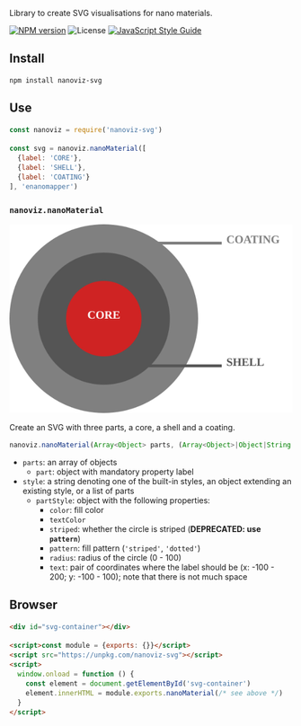 Library to create SVG visualisations for nano materials.

[![NPM version](https://img.shields.io/npm/v/nanoviz-svg.svg)](https://npmjs.org/package/nanoviz-svg)
![License](https://img.shields.io/npm/l/nanoviz-svg.svg)
[![JavaScript Style Guide](https://img.shields.io/badge/code_style-standard-brightgreen.svg)](https://standardjs.com)

## Install

    npm install nanoviz-svg

## Use

```js
const nanoviz = require('nanoviz-svg')

const svg = nanoviz.nanoMaterial([
  {label: 'CORE'},
  {label: 'SHELL'},
  {label: 'COATING'}
], 'enanomapper')
```

### `nanoviz.nanoMaterial`

![Example for the 'enanomapper' style](./example.svg)

Create an SVG with three parts, a core, a shell and a coating.

```ts
nanoviz.nanoMaterial(Array<Object> parts, (Array<Object>|Object|String|null) style)
```

  * `parts`: an array of objects
    * `part`: object with mandatory property label
  * `style`: a string denoting one of the built-in styles, an object extending an existing style, or a list of parts
    * `partStyle`: object with the following properties:
      * `color`: fill color
      * `textColor`
      * `striped`: whether the circle is striped (**DEPRECATED: use `pattern`**)
      * `pattern`: fill pattern (`'striped'`, `'dotted'`)
      * `radius`: radius of the circle (0 - 100)
      * `text`: pair of coordinates where the label should be (x: -100 - 200; y: -100 - 100); note that there is not much space

## Browser

```html
<div id="svg-container"></div>

<script>const module = {exports: {}}</script>
<script src="https://unpkg.com/nanoviz-svg"></script>
<script>
  window.onload = function () {
    const element = document.getElementById('svg-container')
    element.innerHTML = module.exports.nanoMaterial(/* see above */)
  }
</script>
```
